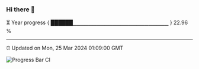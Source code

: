 ### Hi there 👋

⏳ Year progress { ██████▁▁▁▁▁▁▁▁▁▁▁▁▁▁▁▁▁▁▁▁▁▁▁▁ } 22.96 %

---

⏰ Updated on Mon, 25 Mar 2024 01:09:00 GMT

![Progress Bar CI](https://github.com/liununu/liununu/workflows/Progress%20Bar%20CI/badge.svg)
